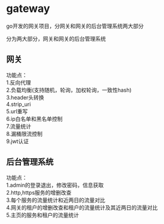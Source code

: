 # gateway
go开发的网关项目，分网关和网关的后台管理系统两大部分


分为两大部分，网关和网关的后台管理系统  

## 网关  
功能点：  
1.反向代理   
2.负载均衡(支持随机，轮询，加权轮询，一致性hash)  
3.header头转换  
4.strip_uri  
5.url重写  
6.ip白名单和黑名单控制  
7.流量统计  
8.漏桶限流控制  
9.jwt认证  


## 后台管理系统  
功能点：  
1.admin的登录退出，修改密码，信息获取  
2.http,https服务的增删改查  
3.每个服务的流量统计和近两日的流量对比  
4.网关的租户的增删改查和租户的流量统计及其近两日的流量对比  
5.主页的服务和租户的流量统计  

